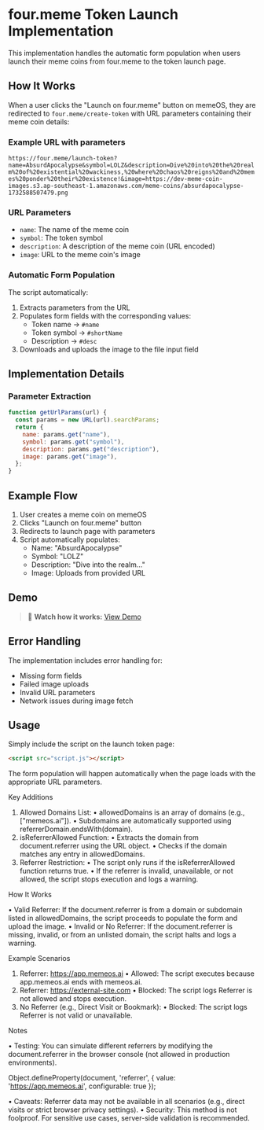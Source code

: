 # four.meme Token Launch Implementation

This implementation handles the automatic form population when users launch their meme coins from four.meme to the token launch page.

## How It Works

When a user clicks the "Launch on four.meme" button on memeOS, they are redirected to `four.meme/create-token` with URL parameters containing their meme coin details:

### Example URL with parameters

`https://four.meme/launch-token?name=AbsurdApocalypse&symbol=LOLZ&description=Dive%20into%20the%20realm%20of%20existential%20wackiness,%20where%20chaos%20reigns%20and%20memes%20ponder%20their%20existence!&image=https://dev-meme-coin-images.s3.ap-southeast-1.amazonaws.com/meme-coins/absurdapocalypse-1732588507479.png`

### URL Parameters

- `name`: The name of the meme coin
- `symbol`: The token symbol
- `description`: A description of the meme coin (URL encoded)
- `image`: URL to the meme coin's image

### Automatic Form Population

The script automatically:

1. Extracts parameters from the URL
2. Populates form fields with the corresponding values:
   - Token name → `#name`
   - Token symbol → `#shortName`
   - Description → `#desc`
3. Downloads and uploads the image to the file input field

## Implementation Details

### Parameter Extraction

```javascript
function getUrlParams(url) {
  const params = new URL(url).searchParams;
  return {
    name: params.get("name"),
    symbol: params.get("symbol"),
    description: params.get("description"),
    image: params.get("image"),
  };
}
```

## Example Flow

1. User creates a meme coin on memeOS
2. Clicks "Launch on four.meme" button
3. Redirects to launch page with parameters
4. Script automatically populates:
   - Name: "AbsurdApocalypse"
   - Symbol: "LOLZ"
   - Description: "Dive into the realm..."
   - Image: Uploads from provided URL

## Demo

> 🎥 **Watch how it works:** [View Demo](https://www.loom.com/share/4fcc9b23bbd0474fab6ca1de882950ec?sid=92c682d3-8c78-4bba-98bf-bd52b45bbf28)

## Error Handling

The implementation includes error handling for:

- Missing form fields
- Failed image uploads
- Invalid URL parameters
- Network issues during image fetch

## Usage

Simply include the script on the launch token page:

```html
<script src="script.js"></script>
```

The form population will happen automatically when the page loads with the appropriate URL parameters.

Key Additions

1.  Allowed Domains List:
    • allowedDomains is an array of domains (e.g., ["memeos.ai"]).
    • Subdomains are automatically supported using referrerDomain.endsWith(domain).
2.  isReferrerAllowed Function:
    • Extracts the domain from document.referrer using the URL object.
    • Checks if the domain matches any entry in allowedDomains.
3.  Referrer Restriction:
    • The script only runs if the isReferrerAllowed function returns true.
    • If the referrer is invalid, unavailable, or not allowed, the script stops execution and logs a warning.

How It Works

• Valid Referrer:
If the document.referrer is from a domain or subdomain listed in allowedDomains, the script proceeds to populate the form and upload the image.
• Invalid or No Referrer:
If the document.referrer is missing, invalid, or from an unlisted domain, the script halts and logs a warning.

Example Scenarios

1.  Referrer: https://app.memeos.ai
    • Allowed: The script executes because app.memeos.ai ends with memeos.ai.
2.  Referrer: https://external-site.com
    • Blocked: The script logs Referrer is not allowed and stops execution.
3.  No Referrer (e.g., Direct Visit or Bookmark):
    • Blocked: The script logs Referrer is not valid or unavailable.

Notes

• Testing:
You can simulate different referrers by modifying the document.referrer in the browser console (not allowed in production environments).

Object.defineProperty(document, 'referrer', { value: 'https://app.memeos.ai', configurable: true });

• Caveats:
Referrer data may not be available in all scenarios (e.g., direct visits or strict browser privacy settings).
• Security:
This method is not foolproof. For sensitive use cases, server-side validation is recommended.
